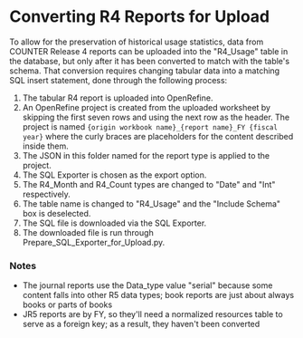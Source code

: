 # Converting R4 Reports for Upload
To allow for the preservation of historical usage statistics, data from COUNTER Release 4 reports can be uploaded into the "R4_Usage" table in the database, but only after it has been converted to match with the table's schema. That conversion requires changing tabular data into a matching SQL insert statement, done through the following process:

1. The tabular R4 report is uploaded into OpenRefine.
2. An OpenRefine project is created from the uploaded worksheet by skipping the first seven rows and using the next row as the header. The project is named `{origin workbook name}_{report name}_FY {fiscal year}` where the curly braces are placeholders for the content described inside them.
3. The JSON in this folder named for the report type is applied to the project.
4. The SQL Exporter is chosen as the export option.
5. The R4_Month and R4_Count types are changed to "Date" and "Int" respectively.
6. The table name is changed to "R4_Usage" and the "Include Schema" box is deselected.
7. The SQL file is downloaded via the SQL Exporter.
8. The downloaded file is run through Prepare_SQL_Exporter_for_Upload.py.

### Notes
- The journal reports use the Data_type value "serial" because some content falls into other R5 data types; book reports are just about always books or parts of books
- JR5 reports are by FY, so they'll need a normalized resources table to serve as a foreign key; as a result, they haven't been converted
